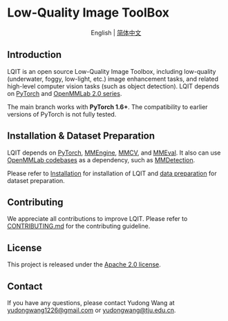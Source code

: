 # Low-Quality Image ToolBox

<div align="center">

English | [简体中文](README_zh-CN.md)

</div>

## Introduction

LQIT is an open source Low-Quality Image Toolbox, including low-quality (underwater, foggy, low-light, etc.) image enhancement tasks,
and related high-level computer vision tasks (such as object detection). LQIT depends on [PyTorch](https://pytorch.org/) and [OpenMMLab 2.0 series](https://github.com/open-mmlab).

The main branch works with **PyTorch 1.6+**.
The compatibility to earlier versions of PyTorch is not fully tested.

## Installation & Dataset Preparation

LQIT depends on [PyTorch](https://pytorch.org/), [MMEngine](https://github.com/open-mmlab/mmengine), [MMCV](https://github.com/open-mmlab/mmcv), and [MMEval](https://github.com/open-mmlab/mmeval).
It also can use [OpenMMLab codebases](https://github.com/open-mmlab) as a dependency, such as [MMDetection](https://github.com/open-mmlab/mmdetection/tree/master).

Please refer to [Installation](docs/en/get_started.md) for installation of LQIT and [data preparation](data/README.md) for dataset preparation.

## Contributing

We appreciate all contributions to improve LQIT. Please refer to [CONTRIBUTING.md](CONTRIBUTING.md) for the contributing guideline.

## License

This project is released under the [Apache 2.0 license](LICENSE).

## Contact

If you have any questions, please contact Yudong Wang at yudongwang1226@gmail.com or yudongwang@tju.edu.cn.
